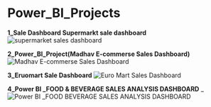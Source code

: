 # Power_BI_Projects
**1_Sale Dashboard Supermarkt sale dashboard**
![supermarket sales dashboard](https://github.com/Dillipmeher/Power_BI_Projects/assets/143451788/23def2a9-1515-4277-b8ff-36b149a55d86)

**2_Power_BI_Project(Madhav E-commerse Sales Dashboard)**
![Madhav E-commerse Sales Dashboard](https://github.com/Dillipmeher/Power_BI_Projects/assets/143451788/49b013bd-26d1-4764-9532-eb219b0768cf)

**3_Eruomart Sale Dashboard**
![Euro Mart Sales Dashboard](https://github.com/Dillipmeher/Power_BI_Projects/assets/143451788/3916e0b8-8b4a-49e0-8583-3e59f8a60fb8)

**4_Power BI _FOOD & BEVERAGE SALES ANALYSIS DASHBOARD**
_![Power BI _FOOD   BEVERAGE SALES ANALYSIS DASHBOARD](https://github.com/Dillipmeher/Power_BI_Projects/assets/143451788/c29aac82-3288-4ac2-b839-242457841e79)
